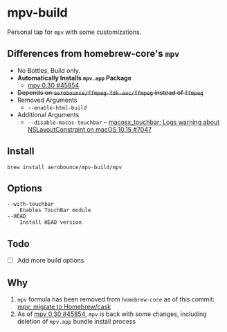 # mpv-build
Personal tap for `mpv` with some customizations.

## Differences from homebrew-core's `mpv`
- No Bottles, Build only.
- **Automatically Installs `mpv.app` Package**
    - [mpv 0.30 #45854](https://github.com/Homebrew/homebrew-core/pull/45854#discussion_r341953284)
- ~~Depends on `aerobounce/ffmpeg-fdk-aac/ffmpeg` instead of `ffmpeg`~~
- Removed Arguments
    - `--enable-html-build`
- Additional Arguments
    - `--disable-macos-touchbar` – [macosx_touchbar: Logs warning about NSLayoutConstraint on macOS 10.15 #7047](https://github.com/mpv-player/mpv/issues/7047)

## Install
```
brew install aerobounce/mpv-build/mpv
```

## Options
```
--with-touchbar
    Enables TouchBar module
--HEAD
    Install HEAD version
```

## Todo
- [ ] Add more build options

## Why
1. `mpv` formula has been removed from `homebrew-core` as of this commit: [mpv: migrate to Homebrew/cask](https://github.com/Homebrew/homebrew-core/commit/41444d526c40b93069b7f0c5414539deb0534179)
2. As of [mpv 0.30 #45854](https://github.com/Homebrew/homebrew-core/pull/45854), `mpv` is back with some changes, including deletion of `mpv.app` bundle install process

